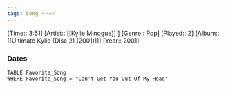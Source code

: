 ```yaml
---
tags: Song ⭐⭐⭐⭐ 
---
```

[Time:: 3:51]
[Artist:: [[Kylie Minogue]] ]
[Genre:: Pop]
[Played:: 2]
[Album:: [[Ultimate Kylie [Disc 2] (2001)]]]
[Year:: 2001]
### Dates
````dataview
TABLE Favorite_Song
WHERE Favorite_Song = "Can't Get You Out Of My Head"
````